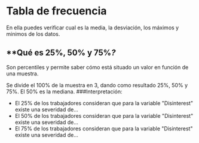 # Tabla de frecuencia
En ella puedes verificar cual es la media, la desviación, los máximos y minimos de los datos.

## **Qué es 25%, 50% y 75%*?*
Son percentiles y permite saber cómo está situado un valor en función de una muestra.

Se divide el 100% de la muestra en 3, dando como resultado 25%, 50% y 75%.
El 50% es la mediana.
###Interpretación: 
- El 25% de los trabajadores consideran que para la variable "Disinterest" existe una severidad de...
- El 50% de los trabajadores consideran que para la variable "Disinterest" existe una severidad de...
- El 75% de los trabajadores consideran que para la variable "Disinterest" existe una severidad de...
